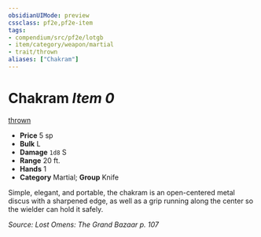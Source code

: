 ```yaml
---
obsidianUIMode: preview
cssclass: pf2e,pf2e-item
tags:
- compendium/src/pf2e/lotgb
- item/category/weapon/martial
- trait/thrown
aliases: ["Chakram"]
---
```

# Chakram *Item 0*  
[thrown](/rules/traits/thrown.md)  

- **Price** 5 sp
- **Bulk** L
- **Damage** `1d8` S
- **Range** 20 ft.
- **Hands** 1
- **Category** Martial; **Group** Knife 

Simple, elegant, and portable, the chakram is an open-centered metal discus with a sharpened edge, as well as a grip running along the center so the wielder can hold it safely.

*Source: Lost Omens: The Grand Bazaar p. 107*